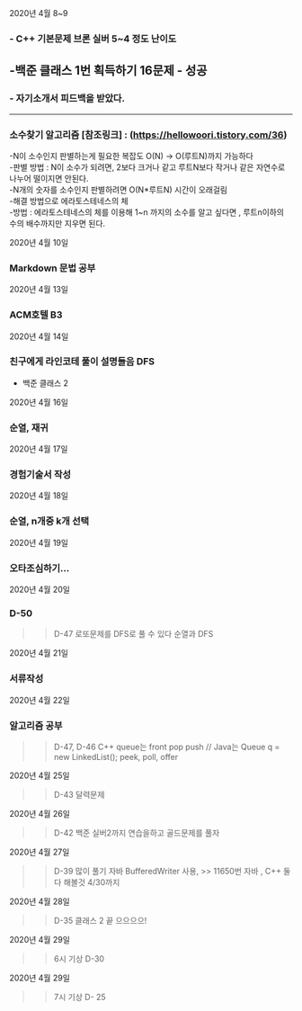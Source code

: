 
2020년 4월 8~9
### - C++ 기본문제 브론 실버 5~4 정도 난이도
-백준 클래스 1번 획득하기 16문제 - 성공
---
### - 자기소개서 피드백을 받았다.
---

### 소수찾기 알고리즘 [참조링크] : (https://hellowoori.tistory.com/36)
-N이 소수인지 판별하는게 필요한 복잡도 O(N) -> O(루트N)까지 가능하다<br>
-판별 방법 : N이 소수가 되려면, 2보다 크거나 같고 루트N보다 작거나 같은 자연수로 나누어 떨이지면 안된다.<br>
-N개의 숫자를 소수인지 판별하려면 O(N*루트N) 시간이 오래걸림 <br>
-해결 방법으로 에라토스테네스의 체<br>
-방법 : 에라토스테네스의 체를 이용해 1~n 까지의 소수를 알고 싶다면 , 루트n이하의 수의 배수까지만 지우면 된다.<br>
 
 2020년 4월 10일
 ### Markdown 문법 공부

2020년 4월 13일
### ACM호텔 B3

2020년 4월 14일
### 친구에게 라인코테 풀이 설명들음 DFS
- 백준 클래스 2

2020년 4월 16일
### 순열, 재귀

2020년 4월 17일
### 경험기술서 작성

2020년 4월 18일
### 순열, n개중 k개 선택 

2020년 4월 19일
### 오타조심하기...

2020년 4월 20일
### D-50
>> D-47 로또문제를 DFS로 풀 수 있다 순열과 DFS

2020년 4월 21일
### 서류작성

2020년 4월 22일
### 알고리즘 공부 
>> D-47, D-46
>> C++ queue는 front pop push // Java는 Queue<Integer> q = new LinkedList<Integer>(); peek, poll, offer

2020년 4월 25일
>> D-43
>> 달력문제

2020년 4월 26일
>> D-42
>> 백준 실버2까지 연습을하고 골드문제를 풀자

2020년 4월 27일
>> D-39
>> 많이 풀기 자바 BufferedWriter 사용, >> 11650번 자바 , C++ 둘다 해볼것 4/30까지

2020년 4월 28일
>> D-35 클래스 2 끝
>> 으으으으!

2020년 4월 29일
>> 6시 기상
>> D-30

2020년 4월 29일
>> 7시 기상
>> D- 25
